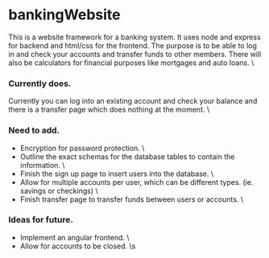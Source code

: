 # bankingWebsite

This is a website framework for a banking system. It uses node and express for backend and html/css for the frontend. The purpose is to be able to log in and check your accounts and transfer funds to other members. There will also be calculators for financial purposes like mortgages and auto loans. \

### Currently does.
Currently you can log into an existing account and check your balance and there is a transfer page which does nothing at the moment. \

### Need to add.
- Encryption for password protection. \
- Outline the exact schemas for the database tables to contain the information. \
- Finish the sign up page to insert users into the database. \
- Allow for multiple accounts per user, which can be different types. (ie. savings or checkings) \
- Finish transfer page to transfer funds between users or accounts. \

### Ideas for future.
- Implement an angular frontend. \
- Allow for accounts to be closed. \s
